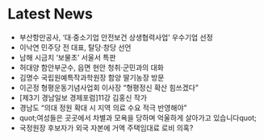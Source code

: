 # Latest News
-  부산항만공사, ‘대·중소기업 안전보건 상생협력사업’ 우수기업 선정
-  이낙연 민주당 전 대표, 탈당·창당 선언
-  남해 시금치 ‘보물초’ 서울서 특판
-  허대양 함안부군수, 읍면 현안 청취·군민과의 대화
-  김명수 국립원예특작과학원장 함양 딸기농장 방문
-  이곤정 형평운동기념사업회 이사장 “형평정신 확산 힘쓰겠다”
-  [제3기 경남일보 경제포럼]11강 김홍신 작가
-  경남도 “의대 정원 확대 시 지역 의료 수요 적극 반영해야”
-  quot;여성들은 곳곳에서 차별과 모욕을 당하며 억울하게 살아가고 있습니다quot;
-  국정원장 후보자가 외국 자본에 거액 주택임대료 로비 의혹?
